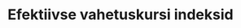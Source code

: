 ---
title: Efektiivse vahetuskursi indeksid
title_en: Effective exchange rate indices
notes: "Eesti Pank arvutab ja avaldab euro nominaalse ja reaalse efektiivse vahetuskursi indekseid Eesti peamiste kaubanduspartnerite suhtes. \r\n\r\nNominaalse efektiivse vahetuskursi (ingl nominal effective exchange rate, NEER) indeks iseloomustab riigi valuuta tugevust partnerriikide valuutaga võrreldes, võtmata arvesse muutusi hinnatasemetes. Indeksi väärtuse kasv näitab riigi valuuta tugevnemist ja vähenemine nõrgenemist. \r\n\r\nReaalse efektiivse vahetuskursi (ingl real effective exchange rate, REER) indeks arvestab lisaks vahetuskursi muutustele ka hinnataseme muutusi partnerriikides ning näitab riigi konkurentsivõime muutust partnerriikide omaga võrreldes. \r\n\r\nKuna Eesti peamiste kaubanduspartnerite seas on palju euroala riike, arvutatakse eraldi indeksid euroala ja euroalaväliste riikide kohta. Euro nominaalse efektiivse vahetuskursi indeks euroala peamiste kaubanduspartnerite suhtes võrdub alati ühega, kuna valuutakursi mõju puudub. Euro reaalse efektiivse vahetuskursi indeks euroala peamiste kaubanduspartnerite suhtes näitab seega vaid hinnatasemete muutusi, mis väljenduvad tarbijahinnaindeksites."
notes_en: "Eesti Pank calculates and publishes nominal and real effective exchange rate indices against Estonia's main trading partners. \r\n\r\nThe nominal effective exchange rate (NEER) index shows the strength of the national currency against the currencies of trading partners without reference to price levels. A rising value for the index indicates the national currency is strengthening, and a falling value indicates it is weakening. \r\n\r\nThe real effective exchange rate (REER) index considers changes in the exchange rate and also changes in the price level in trading partner countries, and shows changes in national competitiveness relative to the competitiveness of partners. \r\n\r\nAs there are many euro area countries among Estonia's main trading partners, separate indices are calculated for the euro area and for non-euro area countries. The nominal effective exchange rate of the euro against the main trading partners in the euro area is always equal to one, as there is no effect from the exchange rate. As a result, the real effective exchange rate of the euro against the main trading partners in the euro area shows only the changes in price levels as expressed in the consumer price index."
category: 
  - Majandus ja rahandus
category_en: 
  - Economy and Finance
resources:
  - name: Efektiivse vahetuskursi indeksid
    url: 'https://statistika.eestipank.ee/#/en/p/MAKSEBIL_JA_INVPOS/727'
    format: html
    interactive: 'True'
license: 'https://creativecommons.org/licenses/by-sa/3.0/ee/legalcode'
update_freq: 'http://purl.org/linked-data/sdmx/2009/code#freq-M'
organization: Eesti Pank
maintainer_name: ''
maintainer_email: ''
maintainer_phone: ''
date_issued: '2020/06/10'
date_modified: '2020/06/10'
---